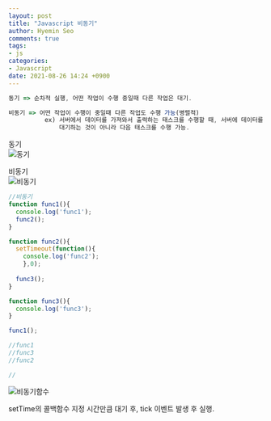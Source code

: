 ```yaml
---
layout: post
title: "Javascript 비동기"
author: Hyemin Seo
comments: true
tags:
- js
categories:
- Javascript
date: 2021-08-26 14:24 +0900
---
```


```javascript
동기 => 순차적 실행, 어떤 작업이 수행 중일때 다른 작업은 대기.

비동기 => 어떤 작업이 수행이 중일때 다른 작업도 수행 가능(병렬적)
          ex) 서버에서 데이터를 가져와서 출력하는 태스크를 수행할 때, 서버에 데이터를 요청한 이후, 응답할 때까지,
              대기하는 것이 아니라 다음 태스크를 수행 가능.
```
  
동기  
![동기](https://user-images.githubusercontent.com/75344562/130908248-9cff1f63-c2f3-468e-8cb2-a0d71fbf6799.png)

  
비동기  
![비동기](https://user-images.githubusercontent.com/75344562/130908653-b7f6593f-2860-4a8f-bca1-9fe4aad4f9f3.png)

```javascript
//비동기
function func1(){
  console.log('func1');
  func2();
}

function func2(){
  setTimeout(function(){
    console.log('func2');
    },0);
  
  func3();
}

function func3(){
  console.log('func3');
}

func1();

//func1
//func3
//func2

//
```
  
![비동기함수](https://user-images.githubusercontent.com/75344562/130909159-52fd0439-9c63-4326-9f2c-3e34b5b5b88a.png)

setTime의 콜백함수 지정 시간만큼 대기 후, tick 이벤트 발생 후 실행.

